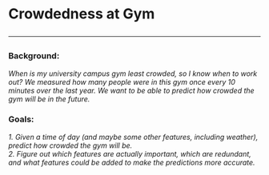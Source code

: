 # Crowdedness at Gym <hr>

<h3>Background:</h3>
<i>When is my university campus gym least crowded, so I know when to work out? We measured how many people were in this gym once every 10 minutes over the last year. We want to be able to predict how crowded the gym will be in the future.</i>

<h3>Goals:</h3>
<i>1. Given a time of day (and maybe some other features, including weather), predict how crowded the gym will be. <br>
2. Figure out which features are actually important, which are redundant, and what features could be added to make the predictions more accurate.</i>
